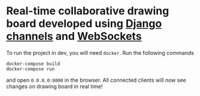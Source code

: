# Real-time collaborative drawing board developed using [Django channels](https://channels.readthedocs.io/en/latest/) and [WebSockets](https://en.wikipedia.org/wiki/WebSocket)

To run the project in dev, you will need `docker`. Run the following commands
```
docker-compose build
docker-compose run
```
and open `0.0.0.0:8000` in the browser. All connected clients will now see changes on drawing board in real time!